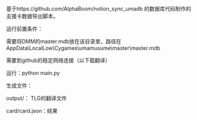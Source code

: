基于https://github.com/AlphaBoom/notion_sync_umadb 的数据库代码制作的支援卡数据导出脚本。

运行前置条件：

需要将DMM的master.mdb放在该目录里，路径在AppData\\LocalLow\\Cygames\\umamusume\\master\\master.mdb

需要到github的稳定网络连接（以下载翻译）

运行：python main.py

生成文件：

output/： TLG的翻译文件

card/card.json：结果
